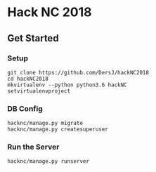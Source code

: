 # Hack NC 2018

## Get Started

### Setup

```
git clone https://github.com/DersJ/hackNC2018
cd hackNC2018
mkvirtualenv --python python3.6 hackNC
setvirtualenvproject
```

### DB Config

```
hacknc/manage.py migrate
hacknc/manage.py createsuperuser
```

### Run the Server

```
hacknc/manage.py runserver
```
